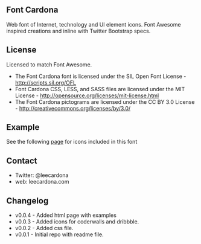 ## Font Cardona

Web font of Internet, technology and UI element icons. Font Awesome inspired creations and inline with Twitter Bootstrap specs.

## License

Licensed to match Font Awesome.

- The Font Cardona  font is licensed under the SIL Open Font License - http://scripts.sil.org/OFL
- Font Cardona CSS, LESS, and SASS files are licensed under the MIT License - http://opensource.org/licenses/mit-license.html
- The Font Cardona pictograms are licensed under the CC BY 3.0 License - http://creativecommons.org/licenses/by/3.0/

## Example
See the following [page](http://cloudnetworkers.com/html/font-cardona.html) for icons included in this font

## Contact
- Twitter: @leecardona
- web: leecardona.com

## Changelog
- v0.0.4 - Added html page with examples
- v0.0.3 - Added icons for coderwalls and dribbble.
- v0.0.2 - Added css file.
- v0.0.1 - Initial repo with readme file.
